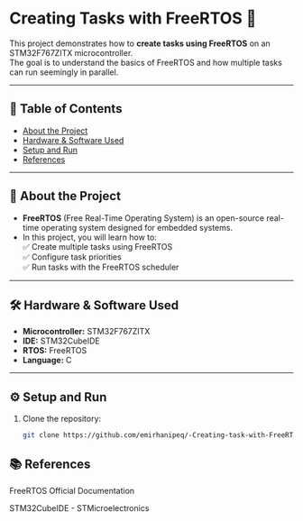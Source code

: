 # Creating Tasks with FreeRTOS 🚀

This project demonstrates how to **create tasks using FreeRTOS** on an STM32F767ZITX microcontroller.  
The goal is to understand the basics of FreeRTOS and how multiple tasks can run seemingly in parallel.  

---

## 📑 Table of Contents
- [About the Project](#-about-the-project)
- [Hardware & Software Used](#-hardware--software-used)
- [Setup and Run](#-setup-and-run)
- [References](#-references)

---

## 📖 About the Project
- **FreeRTOS** (Free Real-Time Operating System) is an open-source real-time operating system designed for embedded systems.  
- In this project, you will learn how to:  
  ✅ Create multiple tasks using FreeRTOS  
  ✅ Configure task priorities  
  ✅ Run tasks with the FreeRTOS scheduler  

---

## 🛠 Hardware & Software Used
- **Microcontroller:** STM32F767ZITX 
- **IDE:** STM32CubeIDE  
- **RTOS:** FreeRTOS  
- **Language:** C  

---

## ⚙️ Setup and Run
1. Clone the repository:  
   ```bash
   git clone https://github.com/emirhanipeq/-Creating-task-with-FreeRTOS.git

## 📚 References
FreeRTOS Official Documentation

STM32CubeIDE - STMicroelectronics